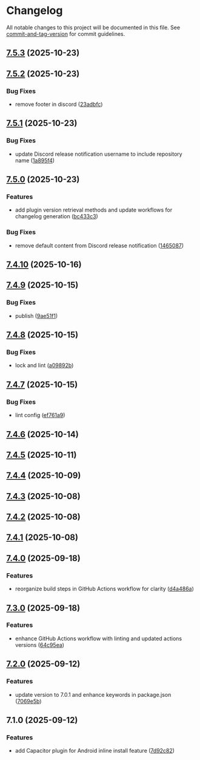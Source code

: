 # Changelog

All notable changes to this project will be documented in this file. See [commit-and-tag-version](https://github.com/absolute-version/commit-and-tag-version) for commit guidelines.

## [7.5.3](https://github.com/Cap-go/capacitor-android-inline-install/compare/7.5.2...7.5.3) (2025-10-23)

## [7.5.2](https://github.com/Cap-go/capacitor-android-inline-install/compare/7.5.1...7.5.2) (2025-10-23)


### Bug Fixes

* remove footer in discord ([23adbfc](https://github.com/Cap-go/capacitor-android-inline-install/commit/23adbfc6b6b7a7f58432b252cda77f1d48fd567b))

## [7.5.1](https://github.com/Cap-go/capacitor-android-inline-install/compare/7.5.0...7.5.1) (2025-10-23)


### Bug Fixes

* update Discord release notification username to include repository name ([1a895f4](https://github.com/Cap-go/capacitor-android-inline-install/commit/1a895f40ad5ec82a9b9bc801e71652b2e83647ae))

## [7.5.0](https://github.com/Cap-go/capacitor-android-inline-install/compare/7.4.10...7.5.0) (2025-10-23)


### Features

* add plugin version retrieval methods and update workflows for changelog generation ([bc433c3](https://github.com/Cap-go/capacitor-android-inline-install/commit/bc433c3cf1009721dff1f7d37a9a9b3233d8a949))


### Bug Fixes

* remove default content from Discord release notification ([1465087](https://github.com/Cap-go/capacitor-android-inline-install/commit/14650877ee7d7824928dd9b6e1d05109221fa950))

## [7.4.10](https://github.com/Cap-go/capacitor-android-inline-install/compare/7.4.9...7.4.10) (2025-10-16)

## [7.4.9](https://github.com/Cap-go/capacitor-android-inline-install/compare/7.4.8...7.4.9) (2025-10-15)


### Bug Fixes

* publish ([9ae51f1](https://github.com/Cap-go/capacitor-android-inline-install/commit/9ae51f128e41023af524d9c9e51edf2d00dd0180))

## [7.4.8](https://github.com/cap-go/capacitor-android-inline-install/compare/7.4.7...7.4.8) (2025-10-15)


### Bug Fixes

* lock and lint ([a09892b](https://github.com/cap-go/capacitor-android-inline-install/commit/a09892b7af62feb6e975bc3540200ca982c2ca9f))

## [7.4.7](https://github.com/cap-go/capacitor-android-inline-install/compare/7.4.6...7.4.7) (2025-10-15)


### Bug Fixes

* lint config ([ef761a9](https://github.com/cap-go/capacitor-android-inline-install/commit/ef761a9ca83d3a11ae7de37df67fed93c97a9fd3))

## [7.4.6](https://github.com/cap-go/capacitor-android-inline-install/compare/7.4.5...7.4.6) (2025-10-14)

## [7.4.5](https://github.com/cap-go/capacitor-android-inline-install/compare/7.4.4...7.4.5) (2025-10-11)

## [7.4.4](https://github.com/cap-go/capacitor-android-inline-install/compare/7.4.3...7.4.4) (2025-10-09)

## [7.4.3](https://github.com/cap-go/capacitor-android-inline-install/compare/7.4.2...7.4.3) (2025-10-08)

## [7.4.2](https://github.com/cap-go/capacitor-android-inline-install/compare/7.4.1...7.4.2) (2025-10-08)

## [7.4.1](https://github.com/cap-go/capacitor-android-inline-install/compare/7.4.0...7.4.1) (2025-10-08)

## [7.4.0](https://github.com/cap-go/capacitor-android-inline-install/compare/7.3.0...7.4.0) (2025-09-18)


### Features

* reorganize build steps in GitHub Actions workflow for clarity ([d4a486a](https://github.com/cap-go/capacitor-android-inline-install/commit/d4a486abfa6b0a287db519808f75b900ada06e63))

## [7.3.0](https://github.com/cap-go/capacitor-android-inline-install/compare/7.2.0...7.3.0) (2025-09-18)


### Features

* enhance GitHub Actions workflow with linting and updated actions versions ([64c95ea](https://github.com/cap-go/capacitor-android-inline-install/commit/64c95eaed8183ece500ffc5f56a84ea1420c3c4a))

## [7.2.0](https://github.com/cap-go/capacitor-android-inline-install/compare/7.1.0...7.2.0) (2025-09-12)


### Features

* update version to 7.0.1 and enhance keywords in package.json ([7069e5b](https://github.com/cap-go/capacitor-android-inline-install/commit/7069e5b20ee0ea5c94c414608ec0e17d57b7ee02))

## 7.1.0 (2025-09-12)


### Features

* add Capacitor plugin for Android inline install feature ([7d92c82](https://github.com/cap-go/capacitor-android-inline-install/commit/7d92c82a07d528b3fb97772dd123651df8d8b919))
